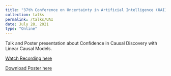 ```yaml
---
title: "37th Conference on Uncertainty in Artificial Intelligence (UAI)"
collection: talks
permalink: /talks/UAI
date: July 28, 2021
type: "Online"
---
```


Talk and Poster presentation about Confidence in Causal Discovery with Linear Causal Models. 

[Watch Recording here](https://underline.io/lecture/28867-confidence-in-causal-discovery-with-linear-causal-models)

[Download Poster here](http://davidstrieder.github.io/files/uai_strieder.pdf)
